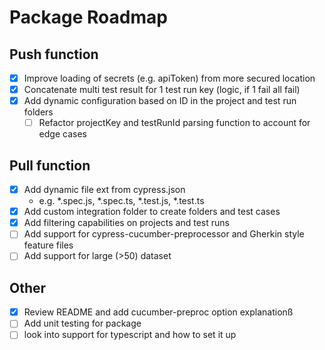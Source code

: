 # Package Roadmap
## Push function
* [x] Improve loading of secrets (e.g. apiToken) from more secured location
* [x] Concatenate multi test result for 1 test run key (logic, if 1 fail all fail)
* [x] Add dynamic configuration based on ID in the project and test run folders
  * [ ] Refactor projectKey and testRunId parsing function to account for edge cases

## Pull function
* [x] Add dynamic file ext from cypress.json
  * e.g. *.spec.js, *.spec.ts, *.test.js, *.test.ts
* [x] Add custom integration folder to create folders and test cases
* [x] Add filtering capabilities on projects and test runs
* [ ] Add support for cypress-cucumber-preprocessor and Gherkin style feature files
* [ ] Add support for large (>50) dataset

## Other
* [x] Review README and add cucumber-preproc option explanationß
* [ ] Add unit testing for package
* [ ] look into support for typescript and how to set it up